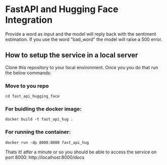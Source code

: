 # FastAPI and Hugging Face Integration

Provide a word as input and the model will reply back with the sentiment estimation. If you use the word "bad_word" the model will raise a 500 error.

## How to setup the service in a local server

Clone this repository to your local environment. Once you you do that run the below commands:

### Move to you repo

`cd fast_api_hugging_face`

### For buidling the docker image:

`docker build -t fast_api_hug .`

### For running the container:

`docker run -dp 8000:8000 fast_api_hug`

Thats it! atfer a minute or so you should be able to access the service on port 8000: http://localhost:8000/docs




